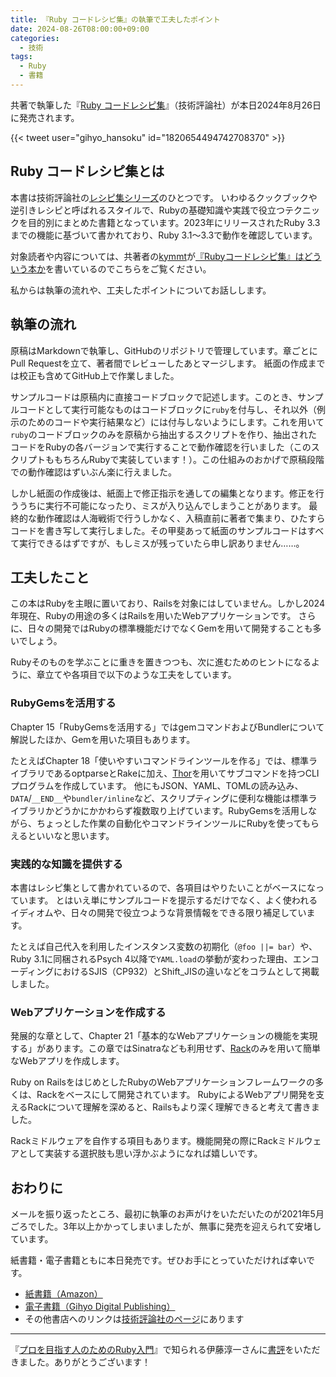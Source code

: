 ```yaml
---
title: 『Ruby コードレシピ集』の執筆で工夫したポイント
date: 2024-08-26T08:00:00+09:00
categories:
  - 技術
tags:
  - Ruby
  - 書籍
---
```


共著で執筆した『[Ruby コードレシピ集](https://gihyo.jp/book/2024/978-4-297-14403-6)』（技術評論社）が本日2024年8月26日に発売されます。

{{< tweet user="gihyo_hansoku" id="1820654494742708370" >}}

## Ruby コードレシピ集とは

本書は技術評論社の[レシピ集シリーズ](https://gihyo.jp/book/series?s=%E3%83%AC%E3%82%B7%E3%83%94%E9%9B%86)のひとつです。
いわゆるクックブックや逆引きレシピと呼ばれるスタイルで、Rubyの基礎知識や実践で役立つテクニックを目的別にまとめた書籍となっています。2023年にリリースされたRuby 3.3までの機能に基づいて書かれており、Ruby 3.1〜3.3で動作を確認しています。

対象読者や内容については、共著者の[kymmt](https://x.com/kymmt90)が[『Rubyコードレシピ集』はどういう本か](https://blog.kymmt.com/entry/ruby-coding-recipes)を書いているのでこちらをご覧ください。

私からは執筆の流れや、工夫したポイントについてお話しします。

## 執筆の流れ

原稿はMarkdownで執筆し、GitHubのリポジトリで管理しています。章ごとにPull Requestを立て、著者間でレビューしたあとマージします。
紙面の作成までは校正も含めてGitHub上で作業しました。

サンプルコードは原稿内に直接コードブロックで記述します。このとき、サンプルコードとして実行可能なものはコードブロックに`ruby`を付与し、それ以外（例示のためのコードや実行結果など）には付与しないようにします。これを用いて`ruby`のコードブロックのみを原稿から抽出するスクリプトを作り、抽出されたコードをRubyの各バージョンで実行することで動作確認を行いました（このスクリプトももちろんRubyで実装しています！）。この仕組みのおかげで原稿段階での動作確認はずいぶん楽に行えました。

しかし紙面の作成後は、紙面上で修正指示を通しての編集となります。修正を行ううちに実行不可能になったり、ミスが入り込んでしまうことがあります。
最終的な動作確認は人海戦術で行うしかなく、入稿直前に著者で集まり、ひたすらコードを書き写して実行しました。その甲斐あって紙面のサンプルコードはすべて実行できるはずですが、もしミスが残っていたら申し訳ありません……。

## 工夫したこと

この本はRubyを主眼に置いており、Railsを対象にはしていません。しかし2024年現在、Rubyの用途の多くはRailsを用いたWebアプリケーションです。
さらに、日々の開発ではRubyの標準機能だけでなくGemを用いて開発することも多いでしょう。

Rubyそのものを学ぶことに重きを置きつつも、次に進むためのヒントになるように、章立てや各項目で以下のような工夫をしています。

### RubyGemsを活用する

Chapter 15「RubyGemsを活用する」ではgemコマンドおよびBundlerについて解説したほか、Gemを用いた項目もあります。

たとえばChapter 18「使いやすいコマンドラインツールを作る」では、標準ライブラリであるoptparseとRakeに加え、[Thor](https://github.com/rails/thor)を用いてサブコマンドを持つCLIプログラムを作成しています。
他にもJSON、YAML、TOMLの読み込み、`DATA`/`__END__`や`bundler/inline`など、スクリプティングに便利な機能は標準ライブラリかどうかにかかわらず複数取り上げています。RubyGemsを活用しながら、ちょっとした作業の自動化やコマンドラインツールにRubyを使ってもらえるといいなと思います。

### 実践的な知識を提供する

本書はレシピ集として書かれているので、各項目はやりたいことがベースになっています。
とはいえ単にサンプルコードを提示するだけでなく、よく使われるイディオムや、日々の開発で役立つような背景情報をできる限り補足しています。

たとえば自己代入を利用したインスタンス変数の初期化（`@foo ||= bar`）や、Ruby 3.1に同梱されるPsych 4以降で`YAML.load`の挙動が変わった理由、エンコーディングにおけるSJIS（CP932）とShift_JISの違いなどをコラムとして掲載しました。

### Webアプリケーションを作成する

発展的な章として、Chapter 21「基本的なWebアプリケーションの機能を実現する」があります。この章ではSinatraなども利用せず、[Rack](https://github.com/rack/rack)のみを用いて簡単なWebアプリを作成します。

Ruby on RailsをはじめとしたRubyのWebアプリケーションフレームワークの多くは、Rackをベースにして開発されています。
RubyによるWebアプリ開発を支えるRackについて理解を深めると、Railsもより深く理解できると考えて書きました。

Rackミドルウェアを自作する項目もあります。機能開発の際にRackミドルウェアとして実装する選択肢も思い浮かぶようになれば嬉しいです。

## おわりに

メールを振り返ったところ、最初に執筆のお声がけをいただいたのが2021年5月ごろでした。3年以上かかってしまいましたが、無事に発売を迎えられて安堵しています。

紙書籍・電子書籍ともに本日発売です。ぜひお手にとっていただければ幸いです。

- [紙書籍（Amazon）](https://www.amazon.co.jp/dp/4297144034)
- [電子書籍（Gihyo Digital Publishing）](https://gihyo.jp/dp/ebook/2024/978-4-297-14404-3)
- その他書店へのリンクは[技術評論社のページ](https://gihyo.jp/book/2024/978-4-297-14403-6)にあります

---

『[プロを目指す人のためのRuby入門](https://gihyo.jp/book/2021/978-4-297-12437-3)』で知られる伊藤淳一さんに[書評](https://blog.jnito.com/entry/2024/08/25/114823)をいただきました。ありがとうございます！
